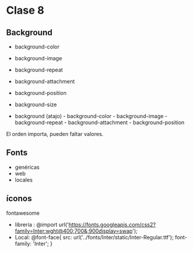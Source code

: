 # Clase 8
## Background
- background-color
- background-image
- background-repeat
- background-attachment
- background-position
- background-size

- background (atajo)
        - background-color
        - background-image
        - background-repeat
        - background-attachment
        - background-position
        
El orden importa, pueden faltar valores.

## Fonts
- genéricas
- web 
- locales

## íconos
fontawesome
- librería : @import url('https://fonts.googleapis.com/css2?family=Inter:wght@400;700&;900display=swap');
- Local:
@font-face{
    src: url('../fonts/Inter/static/Inter-Regular.ttf');
    font-family: 'Inter';
}
